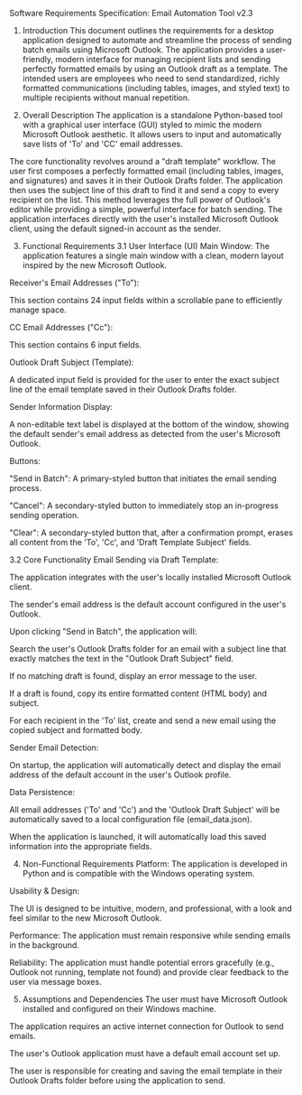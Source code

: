 Software Requirements Specification: Email Automation Tool v2.3
1. Introduction
This document outlines the requirements for a desktop application designed to automate and streamline the process of sending batch emails using Microsoft Outlook. The application provides a user-friendly, modern interface for managing recipient lists and sending perfectly formatted emails by using an Outlook draft as a template. The intended users are employees who need to send standardized, richly formatted communications (including tables, images, and styled text) to multiple recipients without manual repetition.

2. Overall Description
The application is a standalone Python-based tool with a graphical user interface (GUI) styled to mimic the modern Microsoft Outlook aesthetic. It allows users to input and automatically save lists of 'To' and 'CC' email addresses.

The core functionality revolves around a "draft template" workflow. The user first composes a perfectly formatted email (including tables, images, and signatures) and saves it in their Outlook Drafts folder. The application then uses the subject line of this draft to find it and send a copy to every recipient on the list. This method leverages the full power of Outlook's editor while providing a simple, powerful interface for batch sending. The application interfaces directly with the user's installed Microsoft Outlook client, using the default signed-in account as the sender.

3. Functional Requirements
3.1 User Interface (UI)
Main Window: The application features a single main window with a clean, modern layout inspired by the new Microsoft Outlook.

Receiver's Email Addresses ("To"):

This section contains 24 input fields within a scrollable pane to efficiently manage space.

CC Email Addresses ("Cc"):

This section contains 6 input fields.

Outlook Draft Subject (Template):

A dedicated input field is provided for the user to enter the exact subject line of the email template saved in their Outlook Drafts folder.

Sender Information Display:

A non-editable text label is displayed at the bottom of the window, showing the default sender's email address as detected from the user's Microsoft Outlook.

Buttons:

"Send in Batch": A primary-styled button that initiates the email sending process.

"Cancel": A secondary-styled button to immediately stop an in-progress sending operation.

"Clear": A secondary-styled button that, after a confirmation prompt, erases all content from the 'To', 'Cc', and 'Draft Template Subject' fields.

3.2 Core Functionality
Email Sending via Draft Template:

The application integrates with the user's locally installed Microsoft Outlook client.

The sender's email address is the default account configured in the user's Outlook.

Upon clicking "Send in Batch", the application will:

Search the user's Outlook Drafts folder for an email with a subject line that exactly matches the text in the "Outlook Draft Subject" field.

If no matching draft is found, display an error message to the user.

If a draft is found, copy its entire formatted content (HTML body) and subject.

For each recipient in the 'To' list, create and send a new email using the copied subject and formatted body.

Sender Email Detection:

On startup, the application will automatically detect and display the email address of the default account in the user's Outlook profile.

Data Persistence:

All email addresses ('To' and 'Cc') and the 'Outlook Draft Subject' will be automatically saved to a local configuration file (email_data.json).

When the application is launched, it will automatically load this saved information into the appropriate fields.

4. Non-Functional Requirements
Platform: The application is developed in Python and is compatible with the Windows operating system.

Usability & Design:

The UI is designed to be intuitive, modern, and professional, with a look and feel similar to the new Microsoft Outlook.

Performance: The application must remain responsive while sending emails in the background.

Reliability: The application must handle potential errors gracefully (e.g., Outlook not running, template not found) and provide clear feedback to the user via message boxes.

5. Assumptions and Dependencies
The user must have Microsoft Outlook installed and configured on their Windows machine.

The application requires an active internet connection for Outlook to send emails.

The user's Outlook application must have a default email account set up.

The user is responsible for creating and saving the email template in their Outlook Drafts folder before using the application to send.